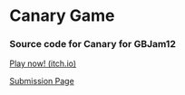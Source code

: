 <H1>Canary Game</H1>

<H3>Source code for Canary for GBJam12</H2>

[Play now! (itch.io)](https://yunglem.itch.io/canary)

[Submission Page](https://itch.io/jam/gbjam-12/rate/2981797)
